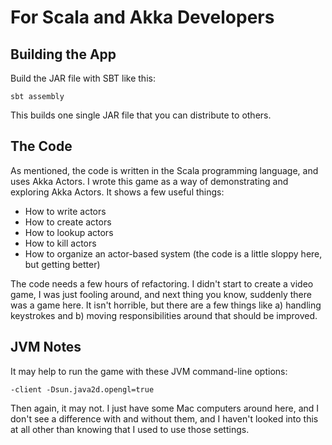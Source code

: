 For Scala and Akka Developers
=============================


Building the App
----------------

Build the JAR file with SBT like this:

```
sbt assembly
```

This builds one single JAR file that you can distribute to others.


The Code
--------

As mentioned, the code is written in the Scala programming language, and
uses Akka Actors. I wrote this game as a way of demonstrating and exploring
Akka Actors. It shows a few useful things:

* How to write actors
* How to create actors
* How to lookup actors
* How to kill actors
* How to organize an actor-based system (the code is a little sloppy here, but getting better)

The code needs a few hours of refactoring. I didn't start to create a video
game, I was just fooling around, and next thing you know, suddenly there was
a game here. It isn't horrible, but there are a few things like a) handling
keystrokes and b) moving responsibilities around that should be improved.


JVM Notes
---------

It may help to run the game with these JVM command-line options:

```
-client -Dsun.java2d.opengl=true
```

Then again, it may not. I just have some Mac computers around here, and I don't
see a difference with and without them, and I haven't looked into this at all
other than knowing that I used to use those settings.

